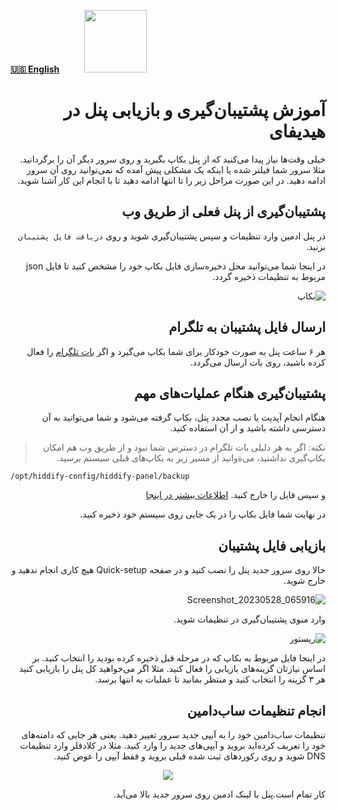 [**🇺🇸 English**](https://github.com/hiddify/hiddify-config/wiki/How-to-backup-and-restore-panel-on-Hiddify)&nbsp;&nbsp;&nbsp;&nbsp;&nbsp;&nbsp;&nbsp;&nbsp;&nbsp;&nbsp;<a href="https://github.com/hiddify/hiddify-config/wiki/%D9%87%D9%85%D9%87-%D8%A2%D9%85%D9%88%D8%B2%D8%B4%E2%80%8C%D9%87%D8%A7-%D9%88-%D9%88%DB%8C%D8%AF%D8%A6%D9%88%D9%87%D8%A7"><img width="100" src="https://github.com/hiddify/hiddify-config/assets/125398461/3704cd84-eee6-4c45-abe7-3c02936bbebb" /></a>


<div dir=rtl>

# آموزش پشتیبان‌گیری و بازیابی پنل در هیدیفای

خیلی وقت‌ها نیاز پیدا می‌کنید که از پنل بکاپ بگیرید و روی سرور دیگر آن را برگردانید. مثلا سرور شما فیلتر شده یا اینکه یک مشکلی پیش آمده که نمی‌توانید روی آن سرور ادامه دهید. در این صورت مراحل زیر را تا انتها ادامه دهید تا با انجام این کار آشنا شوید.

## پشتیبان‌گیری از پنل فعلی از طریق وب
 در پنل ادمین وارد تنظیمات و سپس پشتیبان‌گیری شوید و روی `دریافت فایل پشتیبان` بزنید.

در اینجا شما می‌توانید محل ذخیره‌سازی فایل بکاپ خود را مشخص کنید تا فایل json‌ مربوط به تنظیمات ذخیره گردد.

![بکاپ](https://github.com/hiddify/hiddify-config/assets/125398461/dd3377da-bf8b-4899-b20a-9a373dbf0ac8)



## ارسال فایل پشتیبان به تلگرام
هر ۶ ساعت پنل به صورت خودکار برای شما بکاپ می‌گیرد و اگر [بات تلگرام](https://github.com/hiddify/hiddify-config/wiki/%D9%86%D8%AD%D9%88%D9%87-%D8%AA%D9%86%D8%B8%DB%8C%D9%85-%D9%88-%D8%A7%D8%B3%D8%AA%D9%81%D8%A7%D8%AF%D9%87-%D8%A7%D8%B2-%D8%A8%D8%A7%D8%AA-%D8%AA%D9%84%DA%AF%D8%B1%D8%A7%D9%85-%D8%AF%D8%B1-%D9%BE%D9%86%D9%84-%D9%87%DB%8C%D8%AF%DB%8C%D9%81%D8%A7%DB%8C) را فعال کرده باشید، روی بات ارسال می‌گردد.

## پشتیبان‌گیری هنگام عملیات‌های مهم
هنگام انجام آپدیت یا نصب مجدد پنل، بکاپ گرفته می‌شود و شما می‌توانید به آن دسترسی داشته باشید و از آن استفاده کنید.

> نکته: اگر به هر دلیلی بات تلگرام در دسترس شما نبود و از طریق وب هم امکان بکاپ‌گیری نداشتید،  می‌ةوانید از مسیر زیر به بکاپ‌های قبلی سیستم برسید.

<div dir=ltr>

`/opt/hiddify-config/hiddify-panel/backup`
</div>

و سپس فایل را خارج کنید. [اطلاعات بیشتر در اینجا](https://github.com/hiddify/hiddify-config/wiki/%D8%A2%D9%85%D9%88%D8%B2%D8%B4-%D8%A7%D9%86%D8%AA%D9%82%D8%A7%D9%84-%D9%81%D8%A7%DB%8C%D9%84-%D8%A8%DB%8C%D9%86-%D8%B3%D8%B1%D9%88%D8%B1-%D9%88-%DA%A9%D8%A7%D9%85%D9%BE%DB%8C%D9%88%D8%AA%D8%B1)

در نهایت شما فایل بکاپ را در یک جایی روی سیستم خود ذخیره کنید.

## بازیابی فایل پشتیبان
حالا روی سرور جدید پنل را نصب کنید و در صفحه Quick-setup هیچ کاری انجام ندهید و خارج شوید.

![Screenshot_20230528_065916](https://github.com/hiddify/hiddify-config/assets/125398461/db030df5-c9a3-43cf-8dfb-0f6dc5e5ea2a)



وارد منوی پشتیبان‌گیری در تنظیمات شوید.

![ریستور](https://github.com/hiddify/hiddify-config/assets/125398461/3cffa0fb-e0b3-44fd-b6e4-0204f83ecba9)

در اینجا فایل مربوط به بکاپ که در مرحله قبل ذخیره کرده بودید را انتخاب کنید.
بر اساس نیازتان گزینه‌های بازیابی را فعال کنید. مثلا اگر می‌خواهید کل پنل را بازیابی کنید هر ۳ گزینه را انتخاب کنید و منتظر بمانید تا عملیات به انتها برسد.

## انجام تنظیمات ساب‌دامین
تنظیمات ساب‌دامین خود را به آیپی جدید سرور تغییر دهید. یعنی هر جایی که دامنه‌های خود را تعریف کرده‌اید بروید و آیپی‌های جدید را وارد کنید.
مثلا در کلادفلر وارد تنظیمات DNS شوید و روی رکوردهای ثبت شده قبلی بروید و فقط آیپی را عوض کنید.

<div align=center>

<img src="https://github.com/hiddify/hiddify-config/assets/125398461/86730d48-5533-4e10-940c-f80ca5dd8adf" />
</div>


کار تمام است.پنل با لینک ادمین روی سرور جدید بالا می‌آید.